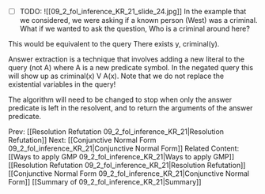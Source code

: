 ﻿- [ ] TODO:
![[09_2_fol_inference_KR_21_slide_24.jpg]]
In the example that we considered, we were asking if a known person (West) was a criminal. What if we wanted to ask the question, Who is a criminal around here?

This would be equivalent to the query There exists y, criminal(y).

Answer extraction is a technique that involves adding a new literal to the query (not A) where A is a new predicate symbol.  In the negated query this will show up as criminal(x) V A(x).  Note that we do not replace the existential variables in the query!

The algorithm will need to be changed to stop when only the answer predicate is left in the resolvent, and to return the arguments of the answer predicate.



Prev: [[Resolution Refutation 09_2_fol_inference_KR_21|Resolution Refutation]]
Next: [[Conjunctive Normal Form 09_2_fol_inference_KR_21|Conjunctive Normal Form]]
Related Content:
[[Ways to apply GMP 09_2_fol_inference_KR_21|Ways to apply GMP]]
[[Resolution Refutation 09_2_fol_inference_KR_21|Resolution Refutation]]
[[Conjunctive Normal Form 09_2_fol_inference_KR_21|Conjunctive Normal Form]]
[[Summary of 09_2_fol_inference_KR_21|Summary]]